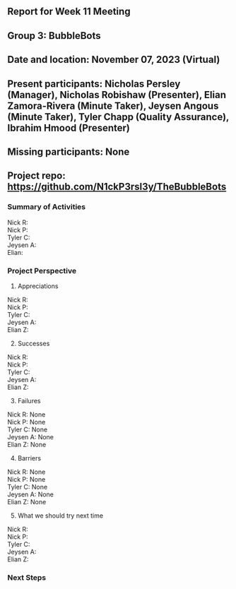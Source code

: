 ## Report for Week 11 Meeting
## Group 3: BubbleBots
## Date and location: November 07, 2023 (Virtual)
## Present participants: Nicholas Persley (Manager), Nicholas Robishaw (Presenter), Elian Zamora-Rivera (Minute Taker), Jeysen Angous (Minute Taker), Tyler Chapp (Quality Assurance), Ibrahim Hmood (Presenter)
## Missing participants: None
## Project repo: https://github.com/N1ckP3rsl3y/TheBubbleBots

### Summary of Activities

Nick R: \
Nick P: \
Tyler C: \
Jeysen A: \
Elian:  


### Project Perspective
1. Appreciations

Nick R: \
Nick P: \
Tyler C: \
Jeysen A: \
Elian Z:

2. Successes

Nick R: \
Nick P: \
Tyler C:  \
Jeysen A: \
Elian Z: 


3. Failures

Nick R: None\
Nick P: None\
Tyler C: None\
Jeysen A: None\
Elian Z: None

4. Barriers

Nick R: None\
Nick P: None\
Tyler C: None\
Jeysen A: None\
Elian Z: None

5. What we should try next time

Nick R: \
Nick P: \
Tyler C: \
Jeysen A: \
Elian Z: 


### Next Steps



